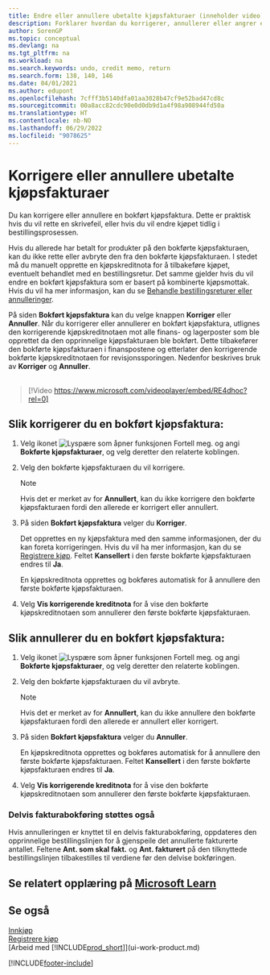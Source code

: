 ```yaml
---
title: Endre eller annullere ubetalte kjøpsfakturaer (inneholder video)
description: Forklarer hvordan du korrigerer, annullerer eller angrer en bokført kjøpsfaktura og oppretter en kjøpskreditnota automatisk.
author: SorenGP
ms.topic: conceptual
ms.devlang: na
ms.tgt_pltfrm: na
ms.workload: na
ms.search.keywords: undo, credit memo, return
ms.search.form: 138, 140, 146
ms.date: 04/01/2021
ms.author: edupont
ms.openlocfilehash: 7cfff3b5140dfa01aa3028b47cf9e52bad47cd8c
ms.sourcegitcommit: 00a8acc82cdc90e0d0db9d1a4f98a908944fd50a
ms.translationtype: HT
ms.contentlocale: nb-NO
ms.lasthandoff: 06/29/2022
ms.locfileid: "9078625"
---
```

# <a name="correct-or-cancel-unpaid-purchase-invoices"></a>Korrigere eller annullere ubetalte kjøpsfakturaer

Du kan korrigere eller annullere en bokført kjøpsfaktura. Dette er praktisk hvis du vil rette en skrivefeil, eller hvis du vil endre kjøpet tidlig i bestillingsprosessen.

Hvis du allerede har betalt for produkter på den bokførte kjøpsfakturaen, kan du ikke rette eller avbryte den fra den bokførte kjøpsfakturaen. I stedet må du manuelt opprette en kjøpskreditnota for å tilbakeføre kjøpet, eventuelt behandlet med en bestillingsretur. Det samme gjelder hvis du vil endre en bokført kjøpsfaktura som er basert på kombinerte kjøpsmottak. Hvis du vil ha mer informasjon, kan du se [Behandle bestillingsreturer eller annulleringer](purchasing-how-process-purchase-returns-cancellations.md).

På siden **Bokført kjøpsfaktura** kan du velge knappen **Korriger** eller **Annuller**. Når du korrigerer eller annullerer en bokført kjøpsfaktura, utlignes den korrigerende kjøpskreditnotaen mot alle finans- og lagerposter som ble opprettet da den opprinnelige kjøpsfakturaen ble bokført. Dette tilbakefører den bokførte kjøpsfakturaen i finanspostene og etterlater den korrigerende bokførte kjøpskreditnotaen for revisjonssporingen. Nedenfor beskrives bruk av **Korriger** og **Annuller**.
<br><br>
> [!Video https://www.microsoft.com/videoplayer/embed/RE4dhoc?rel=0]

## <a name="to-correct-a-posted-purchase-invoice"></a>Slik korrigerer du en bokført kjøpsfaktura:

1. Velg ikonet ![Lyspære som åpner funksjonen Fortell meg.](media/ui-search/search_small.png "Fortell hva du vil gjøre") og angi **Bokførte kjøpsfakturaer**, og velg deretter den relaterte koblingen.  
2. Velg den bokførte kjøpsfakturaen du vil korrigere.  

    > [!NOTE]  
    >   Hvis det er merket av for **Annullert**, kan du ikke korrigere den bokførte kjøpsfakturaen fordi den allerede er korrigert eller annullert.
3. På siden **Bokført kjøpsfaktura** velger du **Korriger**.

    Det opprettes en ny kjøpsfaktura med den samme informasjonen, der du kan foreta korrigeringen. Hvis du vil ha mer informasjon, kan du se [Registrere kjøp](purchasing-how-record-purchases.md). Feltet **Kansellert** i den første bokførte kjøpsfakturaen endres til **Ja**.

    En kjøpskreditnota opprettes og bokføres automatisk for å annullere den første bokførte kjøpsfakturaen.
4. Velg **Vis korrigerende kreditnota** for å vise den bokførte kjøpskreditnotaen som annullerer den første bokførte kjøpsfakturaen.

## <a name="to-cancel-a-posted-purchase-invoice"></a>Slik annullerer du en bokført kjøpsfaktura:

1. Velg ikonet ![Lyspære som åpner funksjonen Fortell meg.](media/ui-search/search_small.png "Fortell hva du vil gjøre") og angi **Bokførte kjøpsfakturaer**, og velg deretter den relaterte koblingen.  
2. Velg den bokførte kjøpsfakturaen du vil avbryte.

    > [!NOTE]  
    >   Hvis det er merket av for **Annullert**, kan du ikke annullere den bokførte kjøpsfakturaen fordi den allerede er annullert eller korrigert.
3. På siden **Bokført kjøpsfaktura** velger du **Annuller**.

    En kjøpskreditnota opprettes og bokføres automatisk for å annullere den første bokførte kjøpsfakturaen. Feltet **Kansellert** i den første bokførte kjøpsfakturaen endres til **Ja**.
4. Velg **Vis korrigerende kreditnota** for å vise den bokførte kjøpskreditnotaen som annullerer den første bokførte kjøpsfakturaen.

### <a name="partial-invoice-posting-also-supported"></a>Delvis fakturabokføring støttes også

Hvis annulleringen er knyttet til en delvis fakturabokføring, oppdateres den opprinnelige bestillingslinjen for å gjenspeile det annullerte fakturerte antallet. Feltene **Ant. som skal fakt.** og **Ant. fakturert** på den tilknyttede bestillingslinjen tilbakestilles til verdiene før den delvise bokføringen.

## <a name="see-related-training-at-microsoft-learn"></a>Se relatert opplæring på [Microsoft Learn](/learn/modules/receive-invoice-dynamics-d365-business-central/)

## <a name="see-also"></a>Se også

[Innkjøp](purchasing-manage-purchasing.md)  
[Registrere kjøp](purchasing-how-record-purchases.md)  
[Arbeid med [!INCLUDE[prod_short](includes/prod_short.md)]](ui-work-product.md)


[!INCLUDE[footer-include](includes/footer-banner.md)]